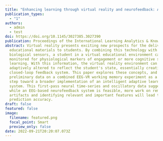 ```yaml
---
title: "Enhancing learning through virtual reality and neurofeedback: A first step"
publication_types:
  - "1"
authors:
  - admin
  - test
doi: https://doi.org/10.1145/3027385.3027390
publication: Proceedings of the International Learning Analytics & Knowledge Conference
abstract: Virtual reality presents exciting new prospects for the delivery of
  educational materials to students. By combining this technology with
  biological sensors, a student in a virtual educational environment can be
  monitored for physiological markers of engagement or more cognitive states of
  learning. With this information, the virtual reality environment can be
  adaptively altered to reflect the student's state, essentially creating a
  closed-loop feedback system. This paper explores these concepts, and presents
  preliminary data on a combined EEG-VR working memory experiment as a first
  step toward a broader implementation of an intelligent adaptive learning
  system. This first-pass neural time-series and oscillatory data suggest that
  while an EEG-based neurofeedback system is feasible, more work on removing
  artifacts and identifying relevant and important features will lead to higher
  prediction accuracy.
draft: false
featured: false
image:
  filename: featured.png
  focal_point: Smart
  preview_only: false
date: 2022-09-21T20:20:07.073Z
---
```

